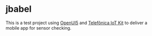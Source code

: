 jbabel
======
This is a test project using [OpenUI5](http://sap.github.io/openui5/) and [Telefônica IoT Kit](http://iot.telefonicabeta.com/) to deliver a mobile app for sensor checking.